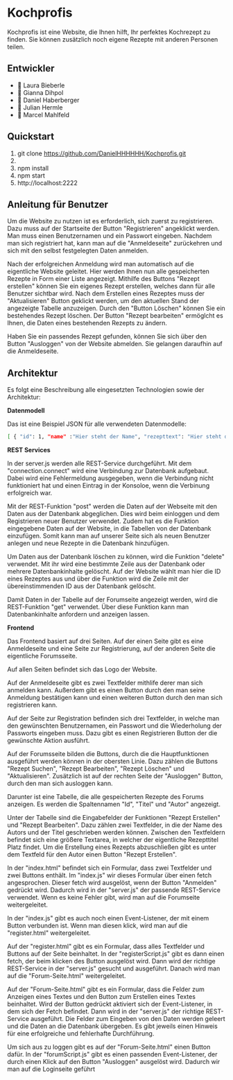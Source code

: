 # Kochprofis
Kochprofis ist eine Website, die Ihnen hilft, Ihr perfektes Kochrezept zu finden. Sie können zusätzlich noch eigene Rezepte mit anderen Personen teilen.

## Entwickler
* :woman: Laura Bieberle
* :woman: Gianna Dihpol
* :man: Daniel Haberberger
* :man: Julian Hermle
* :man: Marcel Mahlfeld

## Quickstart

1. git clone https://github.com/DanielHHHHHH/Kochprofis.git
2. 
3. npm install
4. npm start
5. http://localhost:2222

## Anleitung für Benutzer

Um die Website zu nutzen ist es erforderlich, sich zuerst zu registrieren. Dazu muss auf der Startseite der Button "Registrieren" angeklickt werden. Man muss einen Benutzernamen und ein Passwort eingeben.
Nachdem man sich registriert hat, kann man auf die "Anmeldeseite" zurückehren und sich mit den selbst festgelegten Daten anmelden.

Nach der erfolgreichen Anmeldung wird man automatisch auf die eigentliche Website geleitet.
Hier werden Ihnen nun alle gespeicherten Rezepte in Form einer Liste angezeigt.
Mithilfe des Buttons "Rezept erstellen" können Sie ein eigenes Rezept erstellen, welches dann für alle Benutzer sichtbar wird.
Nach dem Erstellen eines Rezeptes muss der "Aktualisieren" Button geklickt werden, um den aktuellen Stand der angezeigte Tabelle anzuzeigen.
Durch den "Button Löschen" können Sie ein bestehendes Rezept löschen.
Der Button "Rezept bearbeiten" ermöglcht es Ihnen, die Daten eines bestehenden Rezepts zu ändern.

Haben Sie ein passendes Rezept gefunden, können Sie sich über den Button "Ausloggen" von der Website abmelden. Sie gelangen daraufhin auf die Anmeldeseite.

## Architektur

Es folgt eine Beschreibung alle eingesetzten Technologien sowie der Architektur:

**Datenmodell**

Das ist eine Beispiel JSON für alle verwendeten Datenmodelle:

```bash
[ { "id": 1, "name" :"Hier steht der Name", "rezepttext": "Hier steht der Rezepttext", "autor": "Hier steht der Autor" } ]
```

**REST Services**

In der server.js werden alle REST-Service durchgeführt.
Mit dem "connection.connect" wird eine Verbindung zur Datenbank aufgebaut. Dabei wird eine Fehlermeldung ausgegeben, wenn die Verbindung nicht funktioniert hat und einen Eintrag in der Konsoloe, wenn die Verbinung erfolgreich war.

Mit der REST-Funktion "post" werden die Daten auf der Webseite mit den Daten aus der Datenbank abgeglichen. 
Dies wird beim einloggen und dem Registrieren neuer Benutzer verwendet. 
Zudem hat es die Funktion eingegebene Daten auf der Website, in die Tabellen von der Datenbank einzufügen. 
Somit kann man auf unserer Seite sich als neuen Benutzer anlegen und neue Rezepte in die Datenbank hinzufügen.

Um Daten aus der Datenbank löschen zu können, wird die Funktion "delete" verwendet. Mit ihr wird eine bestimmte Zeile aus der Datenbank oder mehrere Datenbankinhalte gelöscht.
Auf der Website wählt man hier die ID eines Rezeptes aus und über die Funktion wird die Zeile mit der übereinstimmenden ID aus der Datenbank gelöscht.

Damit Daten in der Tabelle auf der Forumseite angezeigt werden, wird die REST-Funktion "get" verwendet. Über diese Funktion kann man Datenbankinhalte anfordern und anzeigen lassen.


**Frontend**

Das Frontend basiert auf drei Seiten. Auf der einen Seite gibt es eine Anmeldeseite und eine Seite zur Registrierung, auf der anderen Seite die eigentliche Forumsseite.

Auf allen Seiten befindet sich das Logo der Website. 

Auf der Anmeldeseite gibt es zwei Textfelder mithlife derer man sich anmelden kann. Außerdem gibt es einen Button durch den man seine Anmeldung bestätigen kann und einen weiteren Button durch den man sich registrieren kann.

Auf der Seite zur Registration befinden sich drei Textfelder, in welche man den gewünschten Benutzernamen, ein Passwort und die Wiederholung der Passworts eingeben muss. Dazu gibt es einen Registrieren Button der die gewünschte Aktion ausführt.

Auf der Forumsseite bilden die Buttons, durch die die Hauptfunktionen ausgeführt werden können in der obersten Linie. Dazu zählen die Buttons "Rezept Suchen", "Rezept Bearbeiten", "Rezept Löschen" und "Aktualisieren". Zusätzlich ist auf der rechten Seite der "Ausloggen" Button, durch den man sich ausloggen kann.

Darunter ist eine Tabelle, die alle gespeicherten Rezepte des Forums anzeigen. Es werden die Spaltennamen "Id", "Titel" und "Autor" angezeigt.

Unter der Tabelle sind die Eingabefelder der Funktionen "Rezept Erstellen" und "Rezept Bearbeiten". Dazu zählen zwei Textfelder, in die der Name des Autors und der Titel geschrieben werden können. Zwischen den Textfeldern befindet sich eine größere Textarea, in welcher der eigentliche Rezepttitel Platz findet. Um die Erstellung eines Rezepts abzuschließen gibt es unter dem Textfeld für den Autor einen Button "Rezept Erstellen".

In der "index.html" befindet sich ein Formular, dass zwei Textfelder und zwei Buttons enthält. Im "index.js" wir dieses Formular über einen fetch angesprochen. Dieser fetch wird ausgelöst, wenn der Button "Anmelden" gedrückt wird. Dadurch wird in der "server.js" der passende REST-Service verwendet. Wenn es keine Fehler gibt, wird man auf die Forumseite weitergeleitet.

In der "index.js" gibt es auch noch einen Event-Listener, der mit einem Button verbunden ist. Wenn man diesen klick, wird man auf die "register.html" weitergeleitet.

Auf der "register.html" gibt es ein Formular, dass alles Textfelder und Buttons auf der Seite beinhaltet. In der "registerScript.js" gibt es dann einen fetch, der beim klicken des Button ausgelöst wird. Dann wird der richtige REST-Service in der "server.js" gesucht und ausgeführt. Danach wird man auf die "Forum-Seite.html" weitergeleitet.

Auf der "Forum-Seite.html" gibt es ein Formular, dass die Felder zum Anzeigen eines Textes und den Button zum Erstellen eines Textes beinhaltet. Wird der Button gedrückt aktiviert sich der Event-Listener, in dem sich der Fetch befindet. Dann wird in der "server.js" der richtige REST-Service ausgeführt. Die Felder zum Eingeben von den Daten werden geleert und die Daten an die Datenbank übergeben. Es gibt jeweils einen Hinweis für eine erfolgreiche und fehlerhafte Durchführung.

Um sich aus zu loggen gibt es auf der "Forum-Seite.html" einen Button dafür. In der "forumScript.js" gibt es einen passenden Event-Listener, der durch einen Klick auf den Button "Ausloggen" ausgelöst wird. Dadurch wir man auf die Loginseite geführt